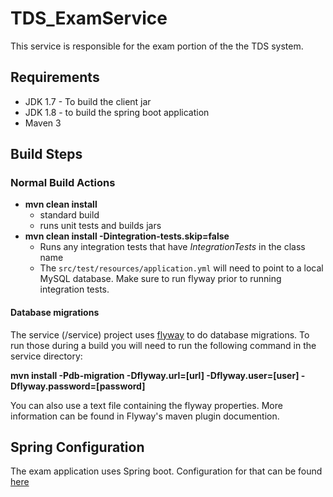 # TDS_ExamService

This service is responsible for the exam portion of the the TDS system. 

## Requirements
* JDK 1.7 - To build the client jar
* JDK 1.8 - to build the spring boot application
* Maven 3

## Build Steps

### Normal Build Actions

* **mvn clean install** 
	* standard build
	* runs unit tests and builds jars
* **mvn clean install -Dintegration-tests.skip=false**
	* Runs any integration tests that have *IntegrationTests* in the class name
	* The `src/test/resources/application.yml` will need to point to a local MySQL database.  Make sure to run flyway prior to running integration tests.

#### Database migrations
The service (/service) project uses [flyway](https://flywaydb.org/) to do database migrations.  To run those during a build you will need to run the following command in the service directory:
  
**mvn install -Pdb-migration -Dflyway.url=[url] -Dflyway.user=[user] -Dflyway.password=[password]**

You can also use a text file containing the flyway properties.  More information can be found in Flyway's maven plugin documention.

## Spring Configuration
The exam application uses Spring boot.  Configuration for that can be found [here](documentation/spring_configuration_explanation.md)
